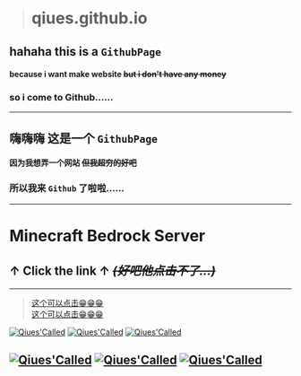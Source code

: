 
># qiues.github.io

## hahaha this is a `GithubPage`
#### because i want make website ~~but i don't have any money~~
### so i come to Github......
------
## 嗨嗨嗨 这是一个 `GithubPage`
#### 因为我想弄一个网站 ~~但我超穷的好吧~~
### 所以我来 `Github` 了啦啦......
------
# Minecraft Bedrock Server
## ↑ __Click the link__ ↑ ~~*(好吧他点击不了...)*~~
------

> [这个可以点击😁😁😁](https://qiues.github.io/server.html "页面")  
> [这个可以点击😁😁😁](https://github.com/Qiues/Qiues.github.io/raw/main/server/plain%20craft%20launcher%202.exe "页面")  

[![Qiues'Called](https://img.shields.io/badge/TEAM-Qiues-green.svg?logo=angular&style=for-the-badge)](https://github.com/Qiues)
[![Qiues'Called](https://img.shields.io/badge/SERVER-BDS-green.svg?logo=angular&style=for-the-badge)](https://github.com/Qiues)
[![Qiues'Called](https://img.shields.io/badge/STAR-1.2M+-green.svg?logo=angular&style=for-the-badge)](https://github.com/Qiues)

[![Qiues'Called](https://img.shields.io/badge/FORK-200+-green.svg?logo=angular&style=for-the-badge)](https://github.com/Qiues)
[![Qiues'Called](https://img.shields.io/badge/HELPER-Qiutor-green.svg?logo=angular&style=for-the-badge)](https://github.com/Qiues)
[![Qiues'Called](https://img.shields.io/badge/OWNER-poiuasdf163-green.svg?logo=angular&style=for-the-badge)](https://github.com/Qiues)
------
